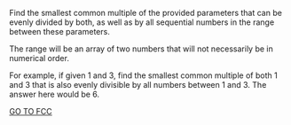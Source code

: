 Find the smallest common multiple of the provided parameters that can be evenly divided by both, as well as by all sequential numbers in the range between these parameters.

The range will be an array of two numbers that will not necessarily be in numerical order.

For example, if given 1 and 3, find the smallest common multiple of both 1 and 3 that is also evenly divisible by all numbers between 1 and 3. The answer here would be 6.

<a href="https://www.freecodecamp.org/learn/javascript-algorithms-and-data-structures/intermediate-algorithm-scripting/smallest-common-multiple">GO TO FCC</a>